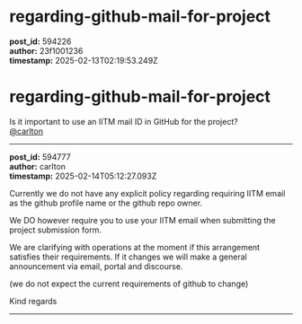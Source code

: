 # regarding-github-mail-for-project

**post_id:** 594226  
**author:** 23f1001236  
**timestamp:** 2025-02-13T02:19:53.249Z

# regarding-github-mail-for-project

Is it important to use an IITM mail ID in GitHub for the project?  
[@carlton](/u/carlton)

---

**post_id:** 594777  
**author:** carlton  
**timestamp:** 2025-02-14T05:12:27.093Z

Currently we do not have any explicit policy regarding requiring IITM email as the github profile name or the github repo owner.

We DO however require you to use your IITM email when submitting the project submission form.

We are clarifying with operations at the moment if this arrangement satisfies their requirements. If it changes we will make a general announcement via email, portal and discourse.

(we do not expect the current requirements of github to change)

Kind regards

---

